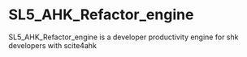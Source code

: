 # SL5_AHK_Refactor_engine
SL5_AHK_Refactor_engine is a developer productivity engine for shk developers with scite4ahk
